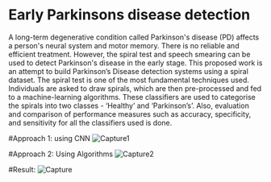 # Early Parkinsons disease detection
A long-term degenerative condition called Parkinson's disease (PD) affects a person's neural system and motor memory. There is no reliable and efficient treatment. However, the spiral test and speech smearing can be used to detect Parkinson's disease in the early stage.
This proposed work is an attempt to build Parkinson’s Disease detection systems using a spiral dataset. The spiral test is one of the most fundamental techniques used. Individuals are asked to draw spirals, which are then pre-processed and fed to a machine-learning algorithms. These classifiers are used to categorise the spirals into two classes - ‘Healthy’ and ‘Parkinson’s’. Also, evaluation and comparison of performance measures such as accuracy, specificity, and sensitivity for all the classifiers used is done.

#Approach 1: using CNN 
![Capture1](https://github.com/rutuja1121/Early_Parkinsons_disease_detection_2023/assets/65657589/f5247e79-c90e-4411-9d22-0dea68237d08)

#Approach 2: Using Algorithms
![Capture2](https://github.com/rutuja1121/Early_Parkinsons_disease_detection_2023/assets/65657589/c9849b73-703e-46c1-982c-403610a17d3e)

#Result:
![Capture](https://github.com/rutuja1121/Early_Parkinsons_disease_detection_2023/assets/65657589/42c8f6c4-4e37-4e6a-b9c4-eb2f5f397d78)
